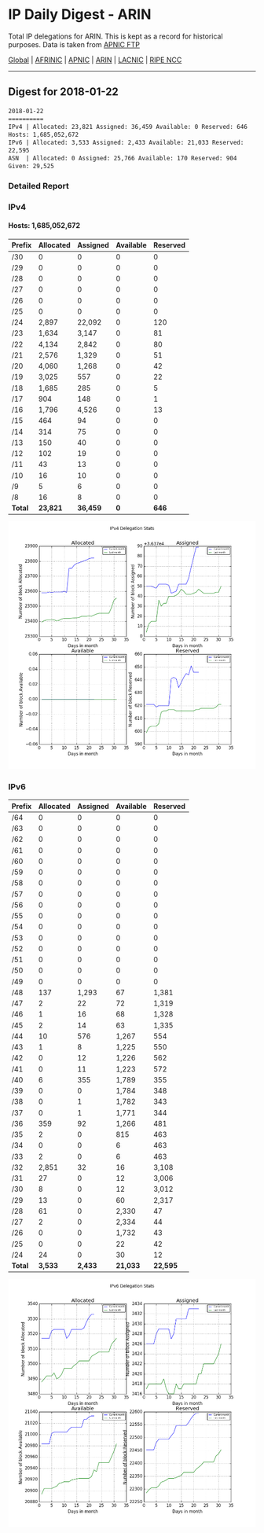 # IP Daily Digest - ARIN 

Total IP delegations for ARIN. This is kept as a record for historical purposes. Data is taken from [APNIC FTP](https://ftp.apnic.net/)

[Global](https://github.com/csmets/IP-Daily-Digest) | [AFRINIC](https://github.com/csmets/IP-Daily-Digest/tree/master/archives/AFRINIC) | [APNIC](https://github.com/csmets/IP-Daily-Digest/tree/master/archives/APNIC) | [ARIN](https://github.com/csmets/IP-Daily-Digest/tree/master/archives/ARIN) | [LACNIC](https://github.com/csmets/IP-Daily-Digest/tree/master/archives/LACNIC) | [RIPE NCC](https://github.com/csmets/IP-Daily-Digest/tree/master/archives/RIPE_NCC)

---

## Digest for 2018-01-22
```
2018-01-22
==========
IPv4 | Allocated: 23,821 Assigned: 36,459 Available: 0 Reserved: 646 Hosts: 1,685,052,672
IPv6 | Allocated: 3,533 Assigned: 2,433 Available: 21,033 Reserved: 22,595
ASN  | Allocated: 0 Assigned: 25,766 Available: 170 Reserved: 904 Given: 29,525
```

### Detailed Report

### IPv4

#### Hosts: **1,685,052,672**

| Prefix | Allocated | Assigned | Available | Reserved |
| ----- | ----- | ----- | ----- | ----- |
| /30 | 0 | 0 | 0 | 0 |
| /29 | 0 | 0 | 0 | 0 |
| /28 | 0 | 0 | 0 | 0 |
| /27 | 0 | 0 | 0 | 0 |
| /26 | 0 | 0 | 0 | 0 |
| /25 | 0 | 0 | 0 | 0 |
| /24 | 2,897 | 22,092 | 0 | 120 |
| /23 | 1,634 | 3,147 | 0 | 81 |
| /22 | 4,134 | 2,842 | 0 | 80 |
| /21 | 2,576 | 1,329 | 0 | 51 |
| /20 | 4,060 | 1,268 | 0 | 42 |
| /19 | 3,025 | 557 | 0 | 22 |
| /18 | 1,685 | 285 | 0 | 5 |
| /17 | 904 | 148 | 0 | 1 |
| /16 | 1,796 | 4,526 | 0 | 13 |
| /15 | 464 | 94 | 0 | 0 |
| /14 | 314 | 75 | 0 | 0 |
| /13 | 150 | 40 | 0 | 0 |
| /12 | 102 | 19 | 0 | 0 |
| /11 | 43 | 13 | 0 | 0 |
| /10 | 16 | 10 | 0 | 0 |
| /9 | 5 | 6 | 0 | 0 |
| /8 | 16 | 8 | 0 | 0 |
| **Total** | **23,821** | **36,459** | **0** | **646** |

![ipv4-stats](ipv4-figure.png)

### IPv6

| Prefix | Allocated | Assigned | Available | Reserved |
| ----- | ----- | ----- | ----- | ----- |
| /64 | 0 | 0 | 0 | 0 |
| /63 | 0 | 0 | 0 | 0 |
| /62 | 0 | 0 | 0 | 0 |
| /61 | 0 | 0 | 0 | 0 |
| /60 | 0 | 0 | 0 | 0 |
| /59 | 0 | 0 | 0 | 0 |
| /58 | 0 | 0 | 0 | 0 |
| /57 | 0 | 0 | 0 | 0 |
| /56 | 0 | 0 | 0 | 0 |
| /55 | 0 | 0 | 0 | 0 |
| /54 | 0 | 0 | 0 | 0 |
| /53 | 0 | 0 | 0 | 0 |
| /52 | 0 | 0 | 0 | 0 |
| /51 | 0 | 0 | 0 | 0 |
| /50 | 0 | 0 | 0 | 0 |
| /49 | 0 | 0 | 0 | 0 |
| /48 | 137 | 1,293 | 67 | 1,381 |
| /47 | 2 | 22 | 72 | 1,319 |
| /46 | 1 | 16 | 68 | 1,328 |
| /45 | 2 | 14 | 63 | 1,335 |
| /44 | 10 | 576 | 1,267 | 554 |
| /43 | 1 | 8 | 1,225 | 550 |
| /42 | 0 | 12 | 1,226 | 562 |
| /41 | 0 | 11 | 1,223 | 572 |
| /40 | 6 | 355 | 1,789 | 355 |
| /39 | 0 | 0 | 1,784 | 348 |
| /38 | 0 | 1 | 1,782 | 343 |
| /37 | 0 | 1 | 1,771 | 344 |
| /36 | 359 | 92 | 1,266 | 481 |
| /35 | 2 | 0 | 815 | 463 |
| /34 | 0 | 0 | 6 | 463 |
| /33 | 2 | 0 | 6 | 463 |
| /32 | 2,851 | 32 | 16 | 3,108 |
| /31 | 27 | 0 | 12 | 3,006 |
| /30 | 8 | 0 | 12 | 3,012 |
| /29 | 13 | 0 | 60 | 2,317 |
| /28 | 61 | 0 | 2,330 | 47 |
| /27 | 2 | 0 | 2,334 | 44 |
| /26 | 0 | 0 | 1,732 | 43 |
| /25 | 0 | 0 | 22 | 42 |
| /24 | 24 | 0 | 30 | 12 |
| **Total** | **3,533** | **2,433** | **21,033** | **22,595** |

![ipv6-stats](ipv6-figure.png)